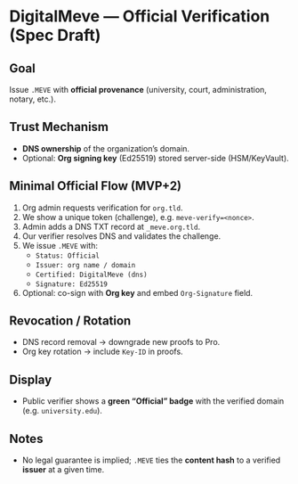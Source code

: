 # DigitalMeve — Official Verification (Spec Draft)

## Goal
Issue `.MEVE` with **official provenance** (university, court, administration, notary, etc.).

## Trust Mechanism
- **DNS ownership** of the organization’s domain.
- Optional: **Org signing key** (Ed25519) stored server-side (HSM/KeyVault).

## Minimal Official Flow (MVP+2)
1) Org admin requests verification for `org.tld`.
2) We show a unique token (challenge), e.g. `meve-verify=<nonce>`.
3) Admin adds a DNS TXT record at `_meve.org.tld`.
4) Our verifier resolves DNS and validates the challenge.
5) We issue `.MEVE` with:
   - `Status: Official`
   - `Issuer: org name / domain`
   - `Certified: DigitalMeve (dns)`
   - `Signature: Ed25519`
6) Optional: co-sign with **Org key** and embed `Org-Signature` field.

## Revocation / Rotation
- DNS record removal → downgrade new proofs to Pro.
- Org key rotation → include `Key-ID` in proofs.

## Display
- Public verifier shows a **green “Official” badge** with the verified domain (e.g. `university.edu`).

## Notes
- No legal guarantee is implied; `.MEVE` ties the **content hash** to a verified **issuer** at a given time.
